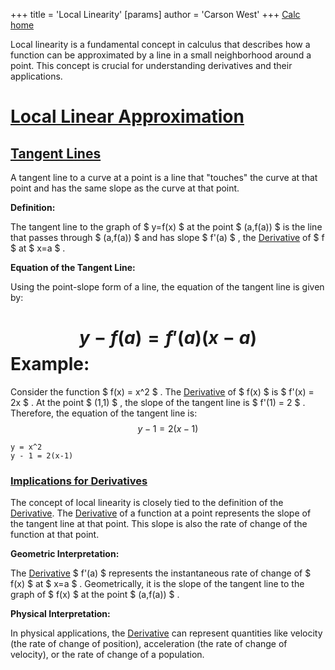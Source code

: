 +++
 title = 'Local Linearity'
[params]
	author = 'Carson West'
+++
[Calc home](./../calc-home/)

Local linearity is a fundamental concept in calculus that describes how a function can be approximated by a line in a small neighborhood around a point. This concept is crucial for understanding derivatives and their applications.
# [Local Linear Approximation](./../local-linear-approximation/)


## [Tangent Lines](./../tangent-lines/)

A tangent line to a curve at a point is a line that "touches" the curve at that point and has the same slope as the curve at that point. 

**Definition:**

The tangent line to the graph of  $ y=f(x) $  at the point  $ (a,f(a)) $  is the line that passes through  $ (a,f(a)) $  and has slope  $ f'(a) $ , the [Derivative](./../derivative/) of  $ f $  at  $ x=a $ .

**Equation of the Tangent Line:**

Using the point-slope form of a line, the equation of the tangent line is given by:
#  $$ y - f(a) = f'(a)(x-a) $$  **Example:**
Consider the function  $ f(x) = x^2 $ . The [Derivative](./../derivative/) of  $ f(x) $  is  $ f'(x) = 2x $ . At the point  $ (1,1) $ , the slope of the tangent line is  $ f'(1) = 2 $ . 
Therefore, the equation of the tangent line is:
 $$ y - 1 = 2(x-1) $$  
```desmos-graph
y = x^2
y - 1 = 2(x-1)
```


### [Implications for Derivatives](./../implications-for-derivatives/)

The concept of local linearity is closely tied to the definition of the [Derivative](./../derivative/). The [Derivative](./../derivative/) of a function at a point represents the slope of the tangent line at that point. This slope is also the rate of change of the function at that point.

**Geometric Interpretation:**

The [Derivative](./../derivative/)  $ f'(a) $  represents the instantaneous rate of change of  $ f(x) $  at  $ x=a $ . Geometrically, it is the slope of the tangent line to the graph of  $ f(x) $  at the point  $ (a,f(a)) $ .

**Physical Interpretation:**

In physical applications, the [Derivative](./../derivative/) can represent quantities like velocity (the rate of change of position), acceleration (the rate of change of velocity), or the rate of change of a population.
